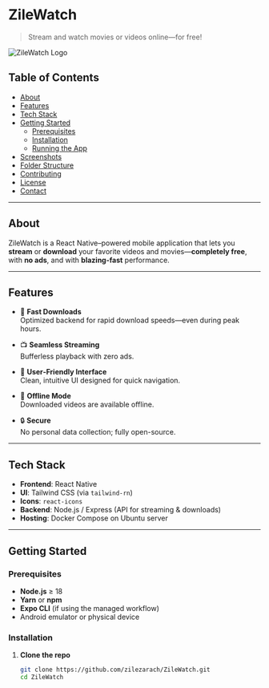 # ZileWatch

> Stream and watch movies or videos online—for free!

![ZileWatch Logo](./assets/logo.png)

## Table of Contents

- [About](#about)  
- [Features](#features)  
- [Tech Stack](#tech-stack)  
- [Getting Started](#getting-started)  
  - [Prerequisites](#prerequisites)  
  - [Installation](#installation)  
  - [Running the App](#running-the-app)  
- [Screenshots](#screenshots)  
- [Folder Structure](#folder-structure)  
- [Contributing](#contributing)  
- [License](#license)  
- [Contact](#contact)  

---

## About

ZileWatch is a React Native–powered mobile application that lets you **stream** or **download** your favorite videos and movies—**completely free**, with **no ads**, and with **blazing-fast** performance.

---

## Features

- 🚀 **Fast Downloads**  
  Optimized backend for rapid download speeds—even during peak hours.

- 📺 **Seamless Streaming**  
  Bufferless playback with zero ads.

- 🎨 **User‑Friendly Interface**  
  Clean, intuitive UI designed for quick navigation.

- 📂 **Offline Mode**  
  Downloaded videos are available offline.

- 🔒 **Secure**  
  No personal data collection; fully open-source.

---

## Tech Stack

- **Frontend**: React Native  
- **UI**: Tailwind CSS (via `tailwind-rn`)  
- **Icons**: `react-icons`  
- **Backend**: Node.js / Express (API for streaming & downloads)  
- **Hosting**: Docker Compose on Ubuntu server  

---

## Getting Started

### Prerequisites

- **Node.js** ≥ 18  
- **Yarn** or **npm**  
- **Expo CLI** (if using the managed workflow)  
- Android emulator or physical device

### Installation

1. **Clone the repo**  
   ```bash
   git clone https://github.com/zilezarach/ZileWatch.git
   cd ZileWatch
